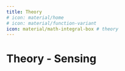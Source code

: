 ```yaml
---
title: Theory 
# icon: material/home
# icon: material/function-variant
icon: material/math-integral-box # theory
---
```



# Theory - Sensing